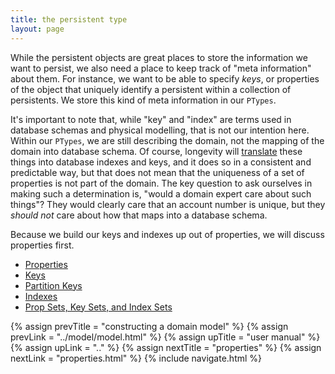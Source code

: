 ```yaml
---
title: the persistent type
layout: page
---
```


While the persistent objects are great places to store the information
we want to persist, we also need a place to keep track of "meta
information" about them. For instance, we want to be able to specify
_keys_, or properties of the object that uniquely identify a
persistent within a collection of persistents. We store this kind of
meta information in our `PTypes`.

It's important to note that, while "key" and "index" are terms used in
database schemas and physical modelling, that is not our intention
here. Within our `PTypes`, we are still describing the domain, not the
mapping of the domain into database schema. Of course, longevity will
[translate](../translation) these things into database indexes and
keys, and it does so in a consistent and predictable way, but that
does not mean that the uniqueness of a set of properties is not part
of the domain. The key question to ask ourselves in making such a
determination is, "would a domain expert care about such things"?
They would clearly care that an account number is unique, but they
_should not_ care about how that maps into a database schema.

Because we build our keys and indexes up out of properties, we will
discuss properties first.

- [Properties](properties.html)
- [Keys](keys.html)
- [Partition Keys](partition-keys.html)
- [Indexes](indexes.html)
- [Prop Sets, Key Sets, and Index Sets](sets.html)

{% assign prevTitle = "constructing a domain model" %}
{% assign prevLink  = "../model/model.html" %}
{% assign upTitle   = "user manual" %}
{% assign upLink    = ".." %}
{% assign nextTitle = "properties" %}
{% assign nextLink  = "properties.html" %}
{% include navigate.html %}

